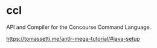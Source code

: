 # ccl
API and Compiler for the Concourse Command Language.

https://tomassetti.me/antlr-mega-tutorial/#java-setup
